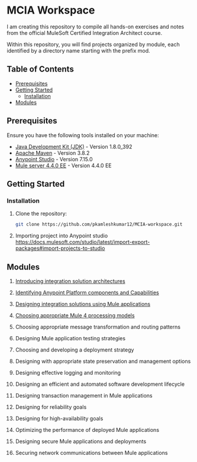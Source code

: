 # MCIA Workspace

I am creating this repository to compile all hands-on exercises and notes from the official MuleSoft Certified Integration Architect course.

Within this repository, you will find projects organized by module, each identified by a directory name starting with the prefix mod.

## Table of Contents

- [Prerequisites](#prerequisites)
- [Getting Started](#getting-started)
  - [Installation](#installation)
- [Modules](#modules)


## Prerequisites

Ensure you have the following tools installed on your machine:

- [Java Development Kit (JDK)](https://openjdk.java.net/) - Version 1.8.0_392
- [Apache Maven](https://maven.apache.org/) - Version 3.8.2
- [Anypoint Studio](https://www.mulesoft.com/studio) - Version 7.15.0
- [Mule server 4.4.0 EE]() - Version 4.4.0 EE

## Getting Started

### Installation

1. Clone the repository:

   ```bash
   git clone https://github.com/pkamleshkumar12/MCIA-workspace.git
   ```

2. Importing project into Anypoint studio
https://docs.mulesoft.com/studio/latest/import-export-packages#import-projects-to-studio


## Modules

1. [Introducing integration solution architectures](mod01-introduction/README.md) 

2. [Identifying Anypoint Platform components and Capabilities](mod02-components/README.md)

3. [Designing integration solutions using Mule applications](mod03-designing/README.md)

4. [Choosing appropriate Mule 4 processing models](mod03-processing-models/README.md)

5. Choosing appropriate message transformation and routing patterns

6. Designing Mule application testing strategies

7. Choosing and developing a deployment strategy

8. Designing with appropriate state preservation and management options

9. Designing effective logging and monitoring

10. Designing an efficient and automated software development lifecycle

11. Designing transaction management in Mule applications

12. Designing for reliability goals

13. Designing for high-availability goals

14. Optimizing the performance of deployed Mule applications

15. Designing secure Mule applications and deployments

16. Securing network communications between Mule applications